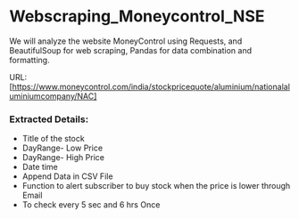 # Webscraping_Moneycontrol_NSE
We will analyze the website MoneyControl using Requests, and BeautifulSoup for web scraping, Pandas for data combination and formatting.

URL: [https://www.moneycontrol.com/india/stockpricequote/aluminium/nationalaluminiumcompany/NAC]

### Extracted Details:
* Title of the stock
* DayRange- Low Price
* DayRange- High Price
* Date time
* Append Data in CSV File
* Function to alert subscriber to buy stock when the price is lower through Email
* To check every 5 sec and 6 hrs Once 
